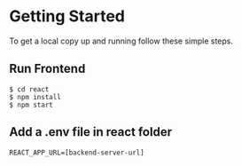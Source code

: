 # Getting Started
To get a local copy up and running follow these simple steps.
 
## Run Frontend
```
$ cd react
$ npm install
$ npm start
```
## Add a .env file in react folder
```
REACT_APP_URL=[backend-server-url]
```
